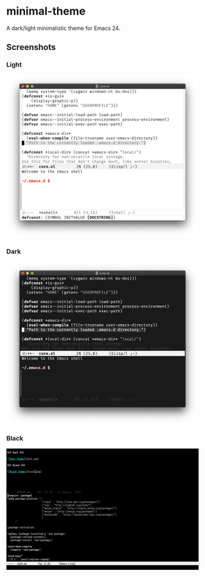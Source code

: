 minimal-theme
=============

A dark/light minimalistic theme for Emacs 24.

## Screenshots ##

### Light ###

![Light theme](light.png)

### Dark ###

![Dark theme](dark.png)

### Black ###

![Black theme](black.png)
